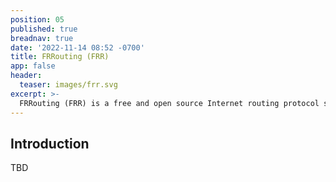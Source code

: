 ```yaml
---
position: 05
published: true
breadnav: true
date: '2022-11-14 08:52 -0700'
title: FRRouting (FRR)
app: false
header:
  teaser: images/frr.svg
excerpt: >-
  FRRouting (FRR) is a free and open source Internet routing protocol suite for Linux and Unix platforms. It implements BGP, OSPF, RIP, IS-IS, PIM, LDP, BFD, Babel, PBR, OpenFabric and VRRP, with alpha support for EIGRP and NHRP. FRR is the routing stack used by default in SONiC.
---
```


## Introduction

TBD
